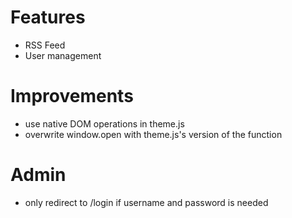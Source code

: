 # Features

- RSS Feed
- User management

# Improvements

- use native DOM operations in theme.js
- overwrite window.open with theme.js's version of the function

# Admin

- only redirect to /login if username and password is needed